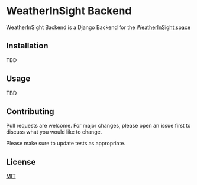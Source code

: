 # WeatherInSight Backend

WeatherInSight Backend is a Django Backend for the [WeatherInSight.space](https://weatherinsight.space)

## Installation

TBD

## Usage

TBD

## Contributing
Pull requests are welcome. For major changes, please open an issue first to discuss what you would like to change.

Please make sure to update tests as appropriate.

## License
[MIT](LICENSE)